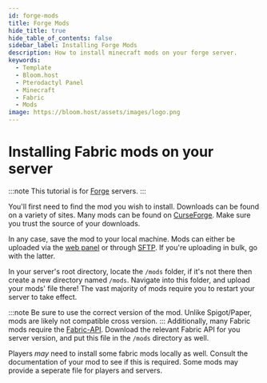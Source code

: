 ```yaml
---
id: forge-mods
title: Forge Mods
hide_title: true
hide_table_of_contents: false
sidebar_label: Installing Forge Mods
description: How to install minecraft mods on your forge server.
keywords:
  - Template
  - Bloom.host
  - Pterodactyl Panel
  - Minecraft
  - Fabric
  - Mods
image: https://bloom.host/assets/images/logo.png
---
```

# Installing Fabric mods on your server
:::note
This tutorial is for [Forge](https://forums.minecraftforge.net/) servers.
:::

You'll first need to find the mod you wish to install. Downloads can be found on a variety of sites. Many mods can be found on [CurseForge](https://www.curseforge.com/minecraft/mc-mods). Make sure you trust the source of your downloads.

In any case, save the mod to your local machine. Mods can either be uploaded via the [web panel](https://mc.bloom.host) or through [SFTP](https://docs.bloom.host/how-to-use-sftp). If you're uploading in bulk, go with the latter.

In your server's root directory, locate the `/mods` folder, if it's not there then create a new directory named `/mods`. Navigate into this folder, and upload your mods' file there! The vast majority of mods require you to restart your server to take effect.

:::note
Be sure to use the correct version of the mod. Unlike Spigot/Paper, mods are likely not compatible cross version.
:::
Additionally, many Fabric mods require the [Fabric-API](https://www.curseforge.com/minecraft/mc-mods/fabric-api). Download the relevant Fabric API for you server version, and put this file in the `/mods` directory as well.

Players *may* need to install some fabric mods locally as well. Consult the documentation of your mod to see if this is required. Some mods may provide a seperate file for players and servers.
